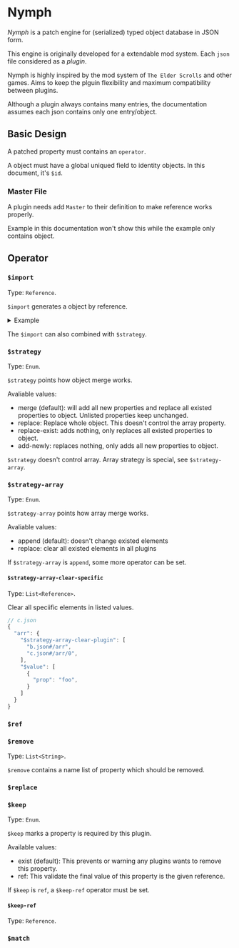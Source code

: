 # Nymph

*Nymph* is a patch engine for (serialized) typed object database in JSON form.

This engine is originally developed for a extendable mod system. Each `json` file considered as a *plugin*.

Nymph is highly inspired by the mod system of `The Elder Scrolls` and other games. Aims to keep the plguin flexibility and maximum compatibility between plugins.

Although a plugin always contains many entries, the documentation assumes each json contains only one entry/object.

## Basic Design

A patched property must contains an `operator`.

A object must have a global uniqued field to identity objects. In this document, it's `$id`.

### Master File

A plugin needs add `Master` to their definition to make reference works properly.

Example in this documentation won't show this while the example only contains object.

## Operator

### `$import`

Type: `Reference`.

`$import` generates a object by reference.

<details>
<summary>Example</summary>

```javascript
// a.json
{
  "$id": "obj-a",
  "a": {
    "prop": "property A"
  },
  "foo": "bar"
}
```

```javascript
// b.json
{
  "$id": "obj-b",
  "b": {
    "prop": "property B"
  },
  "arr": [
    {
      "prop": "property in arr"
    }
  ]
}
```

```javascript
// c.json
{
  "$id": "obj-a",
  "a": {
    "$import": "obj-b#/b", // typically json reference format is `b.json#/xxx`, but we use `$id` here.
  },
  "b": {
    "$import": "obj-b#/arr/0"
  }
}
```

In this situation, `a.json` and `b.json` are plugins predefined in system. `c.json` is the plugin newly added.

The `$id` of `c.json` is same as `a.json`, means `c.json` wants to change something in `a.json`.

```javascript
// result
{
  "$id": "obj-a",
  "a": {
    "prop": "property B",
  },
  "b": {
    "prop": "property in arr"
  },
  "foo": "bar"
}
```
</details>


The `$import` can also combined with `$strategy`.

### `$strategy`

Type: `Enum`.

`$strategy` points how object merge works.

Avaliable values:
- merge (default): will add all new properties and replace all existed properties to object. Unlisted properties keep unchanged.
- replace: Replace whole object. This doesn't control the array property.
- replace-exist: adds nothing, only replaces all existed properties to object.
- add-newly: replaces nothing, only adds all new properties to object.

`$strategy` doesn't control array. Array strategy is special, see `$strategy-array`.

### `$strategy-array`

Type: `Enum`.

`$strategy-array` points how array merge works.

Avaliable values:
- append (default): doesn't change existed elements
- replace: clear all existed elements in all plugins

If `$strategy-array` is `append`, some more operator can be set.

#### `$strategy-array-clear-specific`

Type: `List<Reference>`.

Clear all speciific elements in listed values.

```javascript
// c.json
{
  "arr": {
    "$strategy-array-clear-plugin": [
      "b.json#/arr",
      "c.json#/arr/0",
    ],
    "$value": [
      {
        "prop": "foo",
      }
    ]
  }
}
```

### `$ref`



### `$remove`

Type: `List<String>`.

`$remove` contains a name list of property which should be removed.

### `$replace`

### `$keep`

Type: `Enum`.

`$keep` marks a property is required by this plugin.

Available values:
- exist (default): This prevents or warning any plugins wants to remove this property.
- ref: This validate the final value of this property is the given reference.

If `$keep` is `ref`, a `$keep-ref` operator must be set.

#### `$keep-ref`

Type: `Reference`.

### `$match`